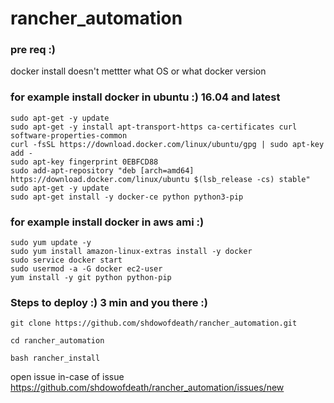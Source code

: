 # rancher_automation

### pre req :)
docker install doesn't mettter what OS or what docker version  



### for example install docker in ubuntu :) 16.04 and latest 
    sudo apt-get -y update 
    sudo apt-get -y install apt-transport-https ca-certificates curl software-properties-common
    curl -fsSL https://download.docker.com/linux/ubuntu/gpg | sudo apt-key add -
    sudo apt-key fingerprint 0EBFCD88 
    sudo add-apt-repository "deb [arch=amd64] https://download.docker.com/linux/ubuntu $(lsb_release -cs) stable"
    sudo apt-get -y update
    sudo apt-get install -y docker-ce python python3-pip

    
### for example install docker in aws ami :) 
    sudo yum update -y
    sudo yum install amazon-linux-extras install -y docker
    sudo service docker start
    sudo usermod -a -G docker ec2-user
    yum install -y git python python-pip

### Steps to deploy :) 3 min and you there :)


    git clone https://github.com/shdowofdeath/rancher_automation.git

    cd rancher_automation

    bash rancher_install


open issue in-case of issue 
https://github.com/shdowofdeath/rancher_automation/issues/new 

